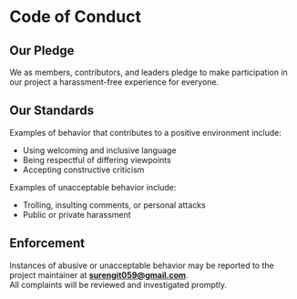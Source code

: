 # Code of Conduct

## Our Pledge
We as members, contributors, and leaders pledge to make participation in our project a harassment-free experience for everyone.

## Our Standards
Examples of behavior that contributes to a positive environment include:
- Using welcoming and inclusive language  
- Being respectful of differing viewpoints  
- Accepting constructive criticism  

Examples of unacceptable behavior include:
- Trolling, insulting comments, or personal attacks  
- Public or private harassment  

## Enforcement
Instances of abusive or unacceptable behavior may be reported to the project maintainer at **surengit059@gmail.com**.  
All complaints will be reviewed and investigated promptly.
